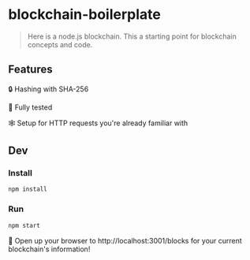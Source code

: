 # blockchain-boilerplate

> Here is a node.js blockchain. This a starting point for blockchain concepts and code.

## Features

🔒 Hashing with SHA-256

🧪 Fully tested

🕸 Setup for HTTP requests you're already familiar with

## Dev

### Install

```
npm install
```

### Run

```sh
npm start
```

🙌 Open up your browser to http://localhost:3001/blocks for your current blockchain's information!
